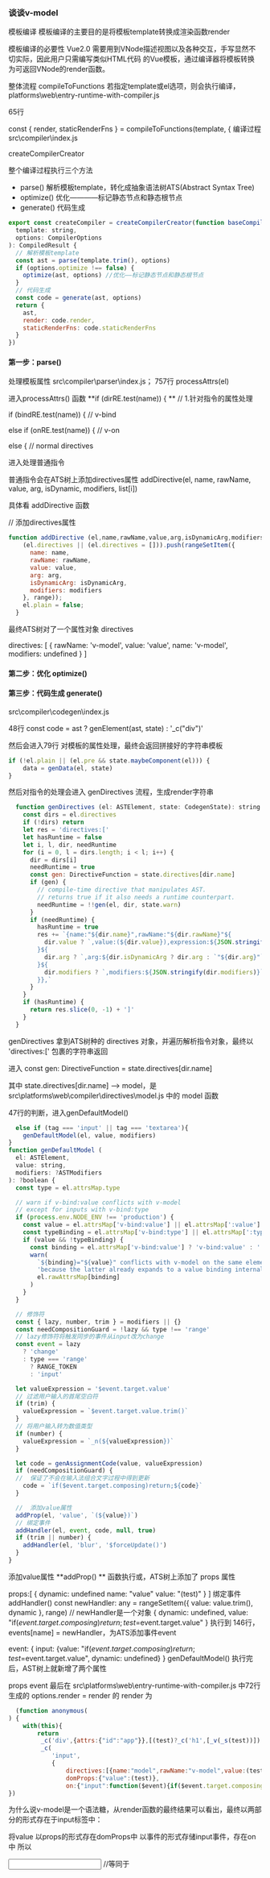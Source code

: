 ### 谈谈v-model

模板编译
模板编译的主要目的是将模板template转换成渲染函数render

模板编译的必要性
Vue2.0 需要用到VNode描述视图以及各种交互，手写显然不切实际，因此用户只需编写类似HTML代码 的Vue模板，通过编译器将模板转换为可返回VNode的render函数。

整体流程
compileToFunctions 若指定template或el选项，则会执行编译，platforms\web\entry-runtime-with-compiler.js

65行

const { render, staticRenderFns } = compileToFunctions(template, {
编译过程
src\compiler\index.js

createCompilerCreator

整个编译过程执行三个方法

* parse() 解析模板template，转化成抽象语法树ATS(Abstract Syntax Tree)
* optimize() 优化————标记静态节点和静态根节点
* generate() 代码生成
```js
export const createCompiler = createCompilerCreator(function baseCompile (
  template: string,
  options: CompilerOptions
): CompiledResult {
  // 解析模板template
  const ast = parse(template.trim(), options)
  if (options.optimize !== false) {
    optimize(ast, options) //优化——标记静态节点和静态根节点
  }
  // 代码生成
  const code = generate(ast, options)
  return {
    ast,
    render: code.render,
    staticRenderFns: code.staticRenderFns
  }
})
```
#### 第一步：parse()
处理模板属性 src\compiler\parser\index.js； 757行 processAttrs(el)

进入processAttrs() 函数 **if (dirRE.test(name)) { ** // 1.针对指令的属性处理

if (bindRE.test(name)) { // v-bind

else if (onRE.test(name)) { // v-on

else { // normal directives

进入处理普通指令

普通指令会在ATS树上添加directives属性 addDirective(el, name, rawName, value, arg, isDynamic, modifiers, list[i])

具体看 addDirective 函数

// 添加directives属性

```js
function addDirective (el,name,rawName,value,arg,isDynamicArg,modifiers,range) {
    (el.directives || (el.directives = [])).push(rangeSetItem({
      name: name,
      rawName: rawName,
      value: value,
      arg: arg,
      isDynamicArg: isDynamicArg,
      modifiers: modifiers
    }, range));
    el.plain = false;
  }
```


最终ATS树对了一个属性对象 directives

directives: [
    {
      rawName: 'v-model',
      value: 'value',
      name: 'v-model',
      modifiers: undefined
    }
  ]
#### 第二步：优化 optimize()
#### 第三步：代码生成 generate()
src\compiler\codegen\index.js

48行 const code = ast ? genElement(ast, state) : '_c("div")'

然后会进入79行 对模板的属性处理，最终会返回拼接好的字符串模板

```js
if (!el.plain || (el.pre && state.maybeComponent(el))) {
    data = genData(el, state) 
}

```

然后对指令的处理会进入 genDirectives 流程，生成render字符串

```js
  function genDirectives (el: ASTElement, state: CodegenState): string | void {
    const dirs = el.directives
    if (!dirs) return
    let res = 'directives:['
    let hasRuntime = false
    let i, l, dir, needRuntime
    for (i = 0, l = dirs.length; i < l; i++) {
      dir = dirs[i]
      needRuntime = true
      const gen: DirectiveFunction = state.directives[dir.name]
      if (gen) {
        // compile-time directive that manipulates AST.
        // returns true if it also needs a runtime counterpart.
        needRuntime = !!gen(el, dir, state.warn)
      }
      if (needRuntime) {
        hasRuntime = true
        res += `{name:"${dir.name}",rawName:"${dir.rawName}"${
          dir.value ? `,value:(${dir.value}),expression:${JSON.stringify(dir.value)}` : ''
        }${
          dir.arg ? `,arg:${dir.isDynamicArg ? dir.arg : `"${dir.arg}"`}` : ''
        }${
          dir.modifiers ? `,modifiers:${JSON.stringify(dir.modifiers)}` : ''
        }},`
      }
    }
    if (hasRuntime) {
      return res.slice(0, -1) + ']'
    }
  }
```

genDirectives 拿到ATS树种的 directives 对象，并遍历解析指令对象，最终以 'directives:[' 包裹的字符串返回

进入 const gen: DirectiveFunction = state.directives[dir.name]

其中 state.directives[dir.name] --> model，是 src\platforms\web\compiler\directives\model.js 中的 model 函数

47行的判断，进入genDefaultModel()

```js
  else if (tag === 'input' || tag === 'textarea'){
    genDefaultModel(el, value, modifiers)
}
function genDefaultModel (
  el: ASTElement,
  value: string,
  modifiers: ?ASTModifiers
): ?boolean {
  const type = el.attrsMap.type

  // warn if v-bind:value conflicts with v-model
  // except for inputs with v-bind:type
  if (process.env.NODE_ENV !== 'production') {
    const value = el.attrsMap['v-bind:value'] || el.attrsMap[':value']
    const typeBinding = el.attrsMap['v-bind:type'] || el.attrsMap[':type']
    if (value && !typeBinding) {
      const binding = el.attrsMap['v-bind:value'] ? 'v-bind:value' : ':value'
      warn(
        `${binding}="${value}" conflicts with v-model on the same element ` +
        'because the latter already expands to a value binding internally',
        el.rawAttrsMap[binding]
      )
    }
  }

  // 修饰符
  const { lazy, number, trim } = modifiers || {}
  const needCompositionGuard = !lazy && type !== 'range'
  // lazy修饰符将触发同步的事件从input改为change
  const event = lazy
    ? 'change'
    : type === 'range'
      ? RANGE_TOKEN
      : 'input'

  let valueExpression = '$event.target.value'
  // 过滤用户输入的首尾空白符
  if (trim) {
    valueExpression = `$event.target.value.trim()`
  }
  // 将用户输入转为数值类型
  if (number) {
    valueExpression = `_n(${valueExpression})`
  }

  let code = genAssignmentCode(value, valueExpression)
  if (needCompositionGuard) {
  //  保证了不会在输入法组合文字过程中得到更新
    code = `if($event.target.composing)return;${code}`
  }

  //  添加value属性
  addProp(el, 'value', `(${value})`)
  // 绑定事件
  addHandler(el, event, code, null, true)
  if (trim || number) {
    addHandler(el, 'blur', '$forceUpdate()')
  }
}
```


添加value属性
**addProp() ** 函数执行或，ATS树上添加了 props 属性

props:[
 {
   dynamic: undefined
   name: "value"
   value: "(test)"
 }
]
绑定事件 addHandler()
const newHandler: any = rangeSetItem({ value: value.trim(), dynamic }, range)
// newHandler是一个对象
{
    dynamic: undefined,
    value: "if($event.target.composing)return;test=$event.target.value"
}
执行到 146行， events[name] = newHandler，为ATS添加事件event

event: {
    input: {value: "if($event.target.composing)return;test=$event.target.value", dynamic: undefined}
}
genDefaultModel() 执行完后，AST树上就新增了两个属性

props
event
最后在 src\platforms\web\entry-runtime-with-compiler.js 中72行生成的 options.render = render 的 render 为

```js
  (function anonymous(
) {
    with(this){
        return 
         _c('div',{attrs:{"id":"app"}},[(test)?_c('h1',[_v(_s(test))]):_e(),_v(" "),
         _c(
            'input',
            {
                directives:[{name:"model",rawName:"v-model",value:(test),expression:"test"}],
                domProps:{"value":(test)},
                on:{"input":function($event){if($event.target.composing)return;test=$event.target.value}}})])}
})
```

为什么说v-model是一个语法糖，从render函数的最终结果可以看出，最终以两部分的形式存在于input标签中：

将value 以props的形式存在domProps中
以事件的形式存储input事件，存在on中
所以

<input v-model='test'>
//等同于
<input type="text" :value="test" @input="(e) => { this.test = e.target.value }